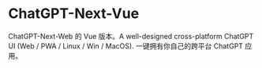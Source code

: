 # ChatGPT-Next-Vue
ChatGPT-Next-Web 的 Vue 版本。A well-designed cross-platform ChatGPT UI (Web / PWA / Linux / Win / MacOS). 一键拥有你自己的跨平台 ChatGPT 应用。
